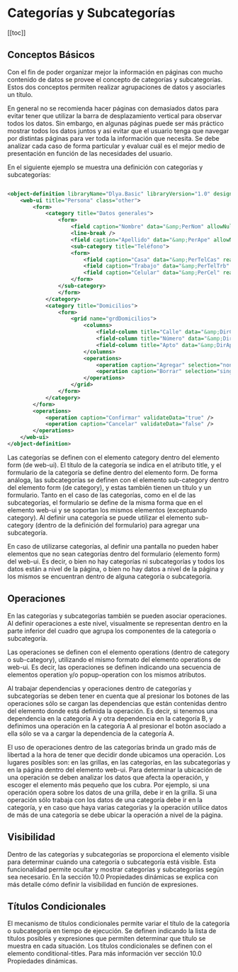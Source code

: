 # Categorías y Subcategorías
[[toc]]
## Conceptos Básicos 

Con el fin de poder organizar mejor la información en páginas con mucho contenido de datos
se provee el concepto de categorías y subcategorías. Estos dos conceptos permiten realizar
agrupaciones de datos y asociarles un título.

En general no se recomienda hacer páginas con demasiados datos para evitar tener que
utilizar la barra de desplazamiento vertical para observar todos los datos. Sin embargo, en
algunas páginas puede ser más práctico mostrar todos los datos juntos y así evitar que el
usuario tenga que navegar por distintas páginas para ver toda la información que necesita.
Se debe analizar cada caso de forma particular y evaluar cuál es el mejor medio de
presentación en función de las necesidades del usuario.

En el siguiente ejemplo se muestra una definición con categorías y subcategorías:

<img :src="$withBase('/img/19.png')" class="center">

``` xml
<object-definition libraryName="Dlya.Basic" libraryVersion="1.0" designer="WebUI">
    <web-ui title="Persona" class="other">
        <form>
            <category title="Datos generales">
                <form>
                    <field caption="Nombre" data="&amp;PerNom" allowNull="false" readOnly="false" />
                    <line-break />
                    <field caption="Apellido" data="&amp;PerApe" allowNull="false" readOnly="false" />
                    <sub-category title="Teléfono">
                    <form>
                        <field caption="Casa" data="&amp;PerTelCas" readOnly="false" />
                        <field caption="Trabajo" data="&amp;PerTelTrb" readOnly="false" />
                        <field caption="Celular" data="&amp;PerCel" readOnly="false" />
                    </form>
                </sub-category>
                </form>
            </category>
            <category title="Domicilios">
                <form>
                    <grid name="grdDomicilios">
                        <columns>
                            <field-column title="Calle" data="&amp;DirCal" />
                            <field-column title="Número" data="&amp;DirNum" />
                            <field-column title="Apto" data="&amp;DirApt" />
                        </columns>
                        <operations> 
                            <operation caption="Agregar" selection="none" /> 
                            <operation caption="Borrar" selection="single" />
                        </operations>
                    </grid>
                </form>
            </category>
        </form>
        <operations>
            <operation caption="Confirmar" validateData="true" />
            <operation caption="Cancelar" validateData="false" />
        </operations>
    </web-ui>
</object-definition>

```

Las categorías se definen con el elemento category dentro del elemento form (de web-ui). El
título de la categoría se indica en el atributo title, y el formulario de la categoría se define
dentro del elemento form. De forma análoga, las subcategorías se definen con el elemento
sub-category dentro del elemento form (de category), y estas también tienen un título y un
formulario. Tanto en el caso de las categorías, como en el de las subcategorías, el formulario
se define de la misma forma que en el elemento web-ui y se soportan los mismos elementos
(exceptuando category). Al definir una categoría se puede utilizar el elemento sub-category
(dentro de la definición del formulario) para agregar una subcategoría.

En caso de utilizarse categorías, al definir una pantalla no pueden haber elementos que no
sean categorías dentro del formulario (elemento form) del web-ui. Es decir, o bien no hay
categorías ni subcategorías y todos los datos están a nivel de la página, o bien no hay datos
a nivel de la página y los mismos se encuentran dentro de alguna categoría o subcategoría.

## Operaciones 
En las categorías y subcategorías también se pueden asociar operaciones. Al definir
operaciones a este nivel, visualmente se representan dentro en la parte inferior del cuadro
que agrupa los componentes de la categoría o subcategoría.

Las operaciones se definen con el elemento operations (dentro de category o sub-category),
utilizando el mismo formato del elemento operations de web-ui. Es decir, las operaciones se
definen indicando una secuencia de elementos operation y/o popup-operation con los
mismos atributos.

Al trabajar dependencias y operaciones dentro de categorías y subcategorías se deben tener
en cuenta que al presionar los botones de las operaciones sólo se cargan las dependencias
que están contenidas dentro del elemento donde está definida la operación. Es decir, si
tenemos una dependencia en la categoría A y otra dependencia en la categoría B, y definimos
una operación en la categoría A al presionar el botón asociado a ella sólo se va a cargar la
dependencia de la categoría A. 

El uso de operaciones dentro de las categorías brinda un grado más de libertad a la hora de
tener que decidir donde ubicamos una operación. Los lugares posibles son: en las grillas, en
las categorías, en las subcategorías y en la página dentro del elemento web-ui. Para
determinar la ubicación de una operación se deben analizar los datos que afecta la
operación, y escoger el elemento más pequeño que los cubra. Por ejemplo, si una operación
opera sobre los datos de una grilla, debe ir en la grilla. Si una operación sólo trabaja con los
datos de una categoría debe ir en la categoría, y en caso que haya varias categorías y la
operación utilice datos de más de una categoría se debe ubicar la operación a nivel de la
página. 

## Visibilidad 

Dentro de las categorías y subcategorías se proporciona el elemento visible para determinar
cuándo una categoría o subcategoría está visible. Esta funcionalidad permite ocultar y
mostrar categorías y subcategorías según sea necesario. En la sección 10.0 Propiedades
dinámicas se explica con más detalle cómo definir la visibilidad en función de expresiones. 

## Títulos Condicionales

El mecanismo de títulos condicionales permite variar el título de la categoría o subcategoría
en tiempo de ejecución. Se definen indicando la lista de títulos posibles y expresiones que
permiten determinar que título se muestra en cada situación. Los títulos condicionales se
definen con el elemento conditional-titles. Para más información ver sección 10.0
Propiedades dinámicas.


















